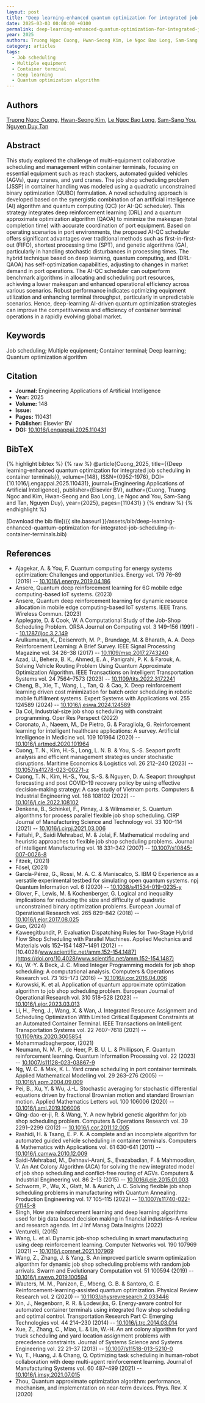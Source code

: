 ```yaml
---
layout: post
title: "Deep learning-enhanced quantum optimization for integrated job scheduling in container terminals"
date: 2025-03-03 00:00:00 +0100
permalink: deep-learning-enhanced-quantum-optimization-for-integrated-job-scheduling-in-container-terminals
year: 2025
authors: Truong Ngoc Cuong, Hwan-Seong Kim, Le Ngoc Bao Long, Sam-Sang You, Nguyen Duy Tan
category: articles
tags:
  - Job scheduling
  - Multiple equipment
  - Container terminal
  - Deep learning
  - Quantum optimization algorithm
---
```

 
## Authors
[Truong Ngoc Cuong](authors/truong-ngoc-cuong), [Hwan-Seong Kim](authors/hwan-seong-kim), [Le Ngoc Bao Long](authors/le-ngoc-bao-long), [Sam-Sang You](authors/sam-sang-you), [Nguyen Duy Tan](authors/nguyen-duy-tan)
 
## Abstract
This study explored the challenge of multi-equipment collaborative scheduling and management within container terminals, focusing on essential equipment such as reach stackers, automated guided vehicles (AGVs), quay cranes, and yard cranes. The job shop scheduling problem (JSSP) in container handling was modeled using a quadratic unconstrained binary optimization (QUBO) formulation. A novel scheduling approach is developed based on the synergistic combination of an artificial intelligence (AI) algorithm and quantum computing (QC) (or AI-QC scheduler). This strategy integrates deep reinforcement learning (DRL) and a quantum approximate optimization algorithm (QAOA) to minimize the makespan (total completion time) with accurate coordination of port equipment. Based on operating scenarios in port environments, the proposed AI-QC scheduler offers significant advantages over traditional methods such as first-in-first-out (FIFO), shortest processing time (SPT), and genetic algorithms (GA), particularly in handling stochastic disturbances in processing times. The hybrid technique based on deep learning, quantum computing, and (DRL-QAOA) has self-optimization capabilities, adjusting to changes in market demand in port operations. The AI-QC scheduler can outperform benchmark algorithms in allocating and scheduling port resources, achieving a lower makespan and enhanced operational efficiency across various scenarios. Robust performance indicates optimizing equipment utilization and enhancing terminal throughput, particularly in unpredictable scenarios. Hence, deep-learning AI-driven quantum optimization strategies can improve the competitiveness and efficiency of container terminal operations in a rapidly evolving global market.
 
## Keywords
Job scheduling; Multiple equipment; Container terminal; Deep learning; Quantum optimization algorithm
 
## Citation
- **Journal:** Engineering Applications of Artificial Intelligence
- **Year:** 2025
- **Volume:** 148
- **Issue:** 
- **Pages:** 110431
- **Publisher:** Elsevier BV
- **DOI:** [10.1016/j.engappai.2025.110431](https://doi.org/10.1016/j.engappai.2025.110431)
 
## BibTeX
{% highlight bibtex %}
{% raw %}
@article{Cuong_2025,
  title={{Deep learning-enhanced quantum optimization for integrated job scheduling in container terminals}},
  volume={148},
  ISSN={0952-1976},
  DOI={10.1016/j.engappai.2025.110431},
  journal={Engineering Applications of Artificial Intelligence},
  publisher={Elsevier BV},
  author={Cuong, Truong Ngoc and Kim, Hwan-Seong and Bao Long, Le Ngoc and You, Sam-Sang and Tan, Nguyen Duy},
  year={2025},
  pages={110431}
}
{% endraw %}
{% endhighlight %}
 
[Download the bib file]({{ site.baseurl }}/assets/bib/deep-learning-enhanced-quantum-optimization-for-integrated-job-scheduling-in-container-terminals.bib)
 
## References
- Ajagekar, A. & You, F. Quantum computing for energy systems optimization: Challenges and opportunities. Energy vol. 179 76–89 (2019) -- [10.1016/j.energy.2019.04.186](https://doi.org/10.1016/j.energy.2019.04.186)
- Ansere, Quantum deep reinforcement learning for 6G mobile edge computing-based IoT systems. (2023)
- Ansere, Quantum deep reinforcement learning for dynamic resource allocation in mobile edge computing-based IoT systems. IEEE Trans. Wireless Commun. (2023)
- Applegate, D. & Cook, W. A Computational Study of the Job-Shop Scheduling Problem. ORSA Journal on Computing vol. 3 149–156 (1991) -- [10.1287/ijoc.3.2.149](https://doi.org/10.1287/ijoc.3.2.149)
- Arulkumaran, K., Deisenroth, M. P., Brundage, M. & Bharath, A. A. Deep Reinforcement Learning: A Brief Survey. IEEE Signal Processing Magazine vol. 34 26–38 (2017) -- [10.1109/msp.2017.2743240](https://doi.org/10.1109/msp.2017.2743240)
- Azad, U., Behera, B. K., Ahmed, E. A., Panigrahi, P. K. & Farouk, A. Solving Vehicle Routing Problem Using Quantum Approximate Optimization Algorithm. IEEE Transactions on Intelligent Transportation Systems vol. 24 7564–7573 (2023) -- [10.1109/tits.2022.3172241](https://doi.org/10.1109/tits.2022.3172241)
- Cheng, B., Xie, T., Wang, L., Tan, Q. & Cao, X. Deep reinforcement learning driven cost minimization for batch order scheduling in robotic mobile fulfillment systems. Expert Systems with Applications vol. 255 124589 (2024) -- [10.1016/j.eswa.2024.124589](https://doi.org/10.1016/j.eswa.2024.124589)
- Da Col, Industrial-size job shop scheduling with constraint programming. Oper Res Perspect (2022)
- Coronato, A., Naeem, M., De Pietro, G. & Paragliola, G. Reinforcement learning for intelligent healthcare applications: A survey. Artificial Intelligence in Medicine vol. 109 101964 (2020) -- [10.1016/j.artmed.2020.101964](https://doi.org/10.1016/j.artmed.2020.101964)
- Cuong, T. N., Kim, H.-S., Long, L. N. B. & You, S.-S. Seaport profit analysis and efficient management strategies under stochastic disruptions. Maritime Economics &amp; Logistics vol. 26 212–240 (2023) -- [10.1057/s41278-023-00271-z](https://doi.org/10.1057/s41278-023-00271-z)
- Cuong, T. N., Kim, H.-S., You, S.-S. & Nguyen, D. A. Seaport throughput forecasting and post COVID-19 recovery policy by using effective decision‐making strategy: A case study of Vietnam ports. Computers &amp; Industrial Engineering vol. 168 108102 (2022) -- [10.1016/j.cie.2022.108102](https://doi.org/10.1016/j.cie.2022.108102)
- Denkena, B., Schinkel, F., Pirnay, J. & Wilmsmeier, S. Quantum algorithms for process parallel flexible job shop scheduling. CIRP Journal of Manufacturing Science and Technology vol. 33 100–114 (2021) -- [10.1016/j.cirpj.2021.03.006](https://doi.org/10.1016/j.cirpj.2021.03.006)
- Fattahi, P., Saidi Mehrabad, M. & Jolai, F. Mathematical modeling and heuristic approaches to flexible job shop scheduling problems. Journal of Intelligent Manufacturing vol. 18 331–342 (2007) -- [10.1007/s10845-007-0026-8](https://doi.org/10.1007/s10845-007-0026-8)
- Fitzek, (2021)
- Fösel, (2021)
- García-Pérez, G., Rossi, M. A. C. & Maniscalco, S. IBM Q Experience as a versatile experimental testbed for simulating open quantum systems. npj Quantum Information vol. 6 (2020) -- [10.1038/s41534-019-0235-y](https://doi.org/10.1038/s41534-019-0235-y)
- Glover, F., Lewis, M. & Kochenberger, G. Logical and inequality implications for reducing the size and difficulty of quadratic unconstrained binary optimization problems. European Journal of Operational Research vol. 265 829–842 (2018) -- [10.1016/j.ejor.2017.08.025](https://doi.org/10.1016/j.ejor.2017.08.025)
- Guo, (2024)
- Kaweegitbundit, P. Evaluation Dispatching Rules for Two-Stage Hybrid Flow Shop Scheduling with Parallel Machines. Applied Mechanics and Materials vols 152–154 1487–1491 (2012) -- [10.4028/www.scientific.net/amm.152-154.1487](https://doi.org/10.4028/www.scientific.net/amm.152-154.1487)
- Ku, W.-Y. & Beck, J. C. Mixed Integer Programming models for job shop scheduling: A computational analysis. Computers &amp; Operations Research vol. 73 165–173 (2016) -- [10.1016/j.cor.2016.04.006](https://doi.org/10.1016/j.cor.2016.04.006)
- Kurowski, K. et al. Application of quantum approximate optimization algorithm to job shop scheduling problem. European Journal of Operational Research vol. 310 518–528 (2023) -- [10.1016/j.ejor.2023.03.013](https://doi.org/10.1016/j.ejor.2023.03.013)
- Li, H., Peng, J., Wang, X. & Wan, J. Integrated Resource Assignment and Scheduling Optimization With Limited Critical Equipment Constraints at an Automated Container Terminal. IEEE Transactions on Intelligent Transportation Systems vol. 22 7607–7618 (2021) -- [10.1109/tits.2020.3005854](https://doi.org/10.1109/tits.2020.3005854)
- Mohammadbagherpoor, (2021)
- Neumann, N. M. P., de Heer, P. B. U. L. & Phillipson, F. Quantum reinforcement learning. Quantum Information Processing vol. 22 (2023) -- [10.1007/s11128-023-03867-9](https://doi.org/10.1007/s11128-023-03867-9)
- Ng, W. C. & Mak, K. L. Yard crane scheduling in port container terminals. Applied Mathematical Modelling vol. 29 263–276 (2005) -- [10.1016/j.apm.2004.09.009](https://doi.org/10.1016/j.apm.2004.09.009)
- Pei, B., Xu, Y. & Wu, J.-L. Stochastic averaging for stochastic differential equations driven by fractional Brownian motion and standard Brownian motion. Applied Mathematics Letters vol. 100 106006 (2020) -- [10.1016/j.aml.2019.106006](https://doi.org/10.1016/j.aml.2019.106006)
- Qing-dao-er-ji, R. & Wang, Y. A new hybrid genetic algorithm for job shop scheduling problem. Computers &amp; Operations Research vol. 39 2291–2299 (2012) -- [10.1016/j.cor.2011.12.005](https://doi.org/10.1016/j.cor.2011.12.005)
- Rashidi, H. & Tsang, E. P. K. A complete and an incomplete algorithm for automated guided vehicle scheduling in container terminals. Computers &amp; Mathematics with Applications vol. 61 630–641 (2011) -- [10.1016/j.camwa.2010.12.009](https://doi.org/10.1016/j.camwa.2010.12.009)
- Saidi-Mehrabad, M., Dehnavi-Arani, S., Evazabadian, F. & Mahmoodian, V. An Ant Colony Algorithm (ACA) for solving the new integrated model of job shop scheduling and conflict-free routing of AGVs. Computers &amp; Industrial Engineering vol. 86 2–13 (2015) -- [10.1016/j.cie.2015.01.003](https://doi.org/10.1016/j.cie.2015.01.003)
- Schworm, P., Wu, X., Glatt, M. & Aurich, J. C. Solving flexible job shop scheduling problems in manufacturing with Quantum Annealing. Production Engineering vol. 17 105–115 (2022) -- [10.1007/s11740-022-01145-8](https://doi.org/10.1007/s11740-022-01145-8)
- Singh, How are reinforcement learning and deep learning algorithms used for big data based decision making in financial industries–A review and research agenda. Int J Inf Manag Data Insights (2022)
- Venturelli, (2015)
- Wang, L. et al. Dynamic job-shop scheduling in smart manufacturing using deep reinforcement learning. Computer Networks vol. 190 107969 (2021) -- [10.1016/j.comnet.2021.107969](https://doi.org/10.1016/j.comnet.2021.107969)
- Wang, Z., Zhang, J. & Yang, S. An improved particle swarm optimization algorithm for dynamic job shop scheduling problems with random job arrivals. Swarm and Evolutionary Computation vol. 51 100594 (2019) -- [10.1016/j.swevo.2019.100594](https://doi.org/10.1016/j.swevo.2019.100594)
- Wauters, M. M., Panizon, E., Mbeng, G. B. & Santoro, G. E. Reinforcement-learning-assisted quantum optimization. Physical Review Research vol. 2 (2020) -- [10.1103/physrevresearch.2.033446](https://doi.org/10.1103/physrevresearch.2.033446)
- Xin, J., Negenborn, R. R. & Lodewijks, G. Energy-aware control for automated container terminals using integrated flow shop scheduling and optimal control. Transportation Research Part C: Emerging Technologies vol. 44 214–230 (2014) -- [10.1016/j.trc.2014.03.014](https://doi.org/10.1016/j.trc.2014.03.014)
- Xue, Z., Zhang, C., Miao, L. & Lin, W.-H. An ant colony algorithm for yard truck scheduling and yard location assignment problems with precedence constraints. Journal of Systems Science and Systems Engineering vol. 22 21–37 (2013) -- [10.1007/s11518-013-5210-0](https://doi.org/10.1007/s11518-013-5210-0)
- Yu, T., Huang, J. & Chang, Q. Optimizing task scheduling in human-robot collaboration with deep multi-agent reinforcement learning. Journal of Manufacturing Systems vol. 60 487–499 (2021) -- [10.1016/j.jmsy.2021.07.015](https://doi.org/10.1016/j.jmsy.2021.07.015)
- Zhou, Quantum approximate optimization algorithm: performance, mechanism, and implementation on near-term devices. Phys. Rev. X (2020)

